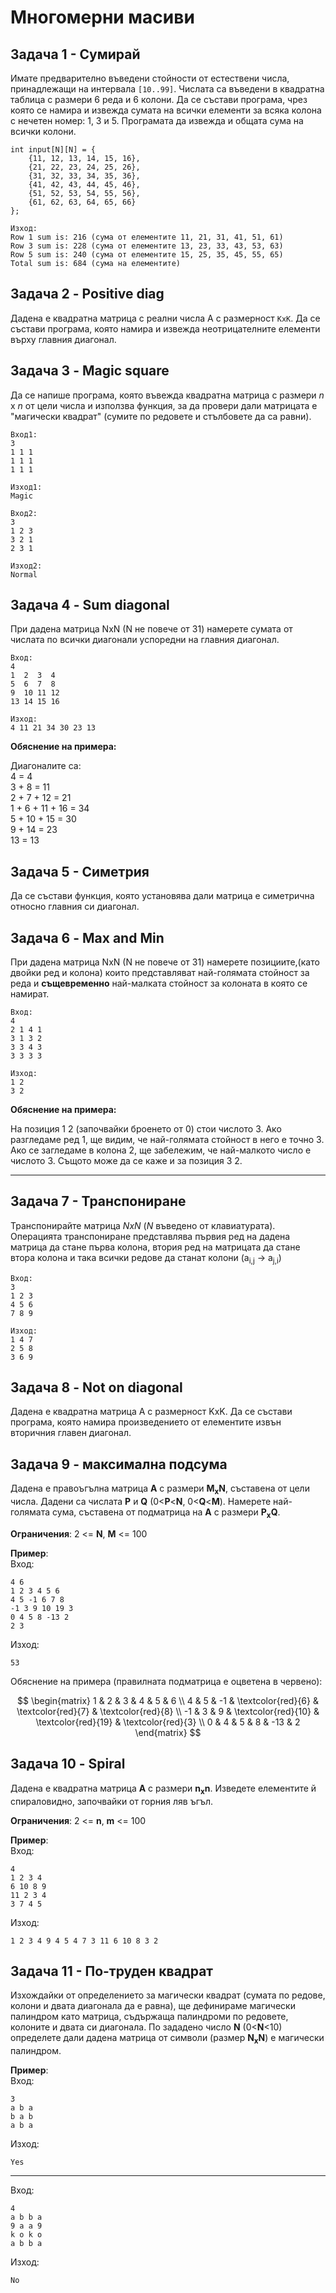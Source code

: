 # Многомерни масиви

## Задача 1  - Сумирай

Имате предварително въведени стойности от естествени числа, принадлежащи на интервала `[10..99]`. Числата са въведени в квадратна таблица с размери 6 реда и 6 колони. Да се състави програма, чрез която се намира и извежда сумата на всички елементи за всяка колона с нечетен номер: 1, 3 и 5. Програмата да извежда и общата сума на всички колони.

```
int input[N][N] = {
	{11, 12, 13, 14, 15, 16}, 
	{21, 22, 23, 24, 25, 26}, 
	{31, 32, 33, 34, 35, 36}, 
	{41, 42, 43, 44, 45, 46}, 
	{51, 52, 53, 54, 55, 56}, 
	{61, 62, 63, 64, 65, 66}
};

Изход:
Row 1 sum is: 216 (сума от елементите 11, 21, 31, 41, 51, 61)
Row 3 sum is: 228 (сума от елементите 13, 23, 33, 43, 53, 63)
Row 5 sum is: 240 (сума от елементите 15, 25, 35, 45, 55, 65)
Total sum is: 684 (сума на елементите)
```

## Задача 2 - Positive diag 

Дадена е квадратна матрица с реални числа А с размерност `KxK`. Да се състави програма, която намира и извежда неотрицателните елементи върху главния диагонал.



## Задача 3 - Magic square
Да се напише програма, която въвежда квадратна матрица с размери *n* x *n*  от цели числа и използва функция, за да провери дали матрицата е "магически квадрат" (сумите по редовете и стълбовете да са равни).

```
Вход1:
3
1 1 1
1 1 1
1 1 1

Изход1:
Magic

Вход2:
3
1 2 3
3 2 1
2 3 1

Изход2:
Normal
```

## Задача 4 - Sum diagonal
При дадена матрица NxN (N не повече от 31) намерете сумата от числата по всички диагонали успоредни на главния диагонал.

```
Вход:
4
1  2  3  4
5  6  7  8
9  10 11 12
13 14 15 16

Изход:
4 11 21 34 30 23 13
```
**Обяснение на примера:**

Диагоналите са:  
4 = 4  
3 + 8 = 11  
2 + 7 + 12 = 21  
1 + 6 + 11 + 16 = 34  
5 + 10 + 15 = 30  
9 + 14 = 23  
13 = 13  

## Задача 5 - Симетрия

Да се състави функция, която установява дали матрица е симетрична относно главния си диагонал.

## Задача 6 - Max and Min
При дадена матрица NxN (N не повече от 31) намерете позициите,(като двойки ред и колона) които представляват най-голямата стойност за реда и **същевременно** най-малката стойност за колоната в която се намират.

```
Вход:
4
2 1 4 1
3 1 3 2
3 3 4 3
3 3 3 3

Изход:
1 2
3 2
```



**Обяснение на примера:**

На позиция 1 2 (започвайки броенето от 0) стои числото 3. Ако разгледаме ред 1, ще видим, че най-голямата стойност в него е точно 3. Ако се загледаме в колона 2, ще забележим, че най-малкото число е числото 3.
Същото може да се каже и за позиция 3 2.

---

## Задача 7 - Транспониране
Транспонирайте матрица *NxN* (*N* въведено от клавиатурата). Операцията транспониране представлява първия ред на дадена матрица да стане първа колона, втория ред на матрицата да стане втора колона и така всички редове да станат колони (a<sub>i,j</sub> -> a<sub>j,i</sub>)

```
Вход:
3
1 2 3
4 5 6
7 8 9

Изход:
1 4 7
2 5 8
3 6 9
```

## Задача 8 - Not on diagonal
Дадена е квадратна матрица А с размерност KxK. Да се състави програма, която намира произведението от елементите извън 
вторичния главен диагонал.

## Задача 9 - максимална подсума

Дадена е правоъгълна матрица **А** с размери **M<sub>x</sub>N**, съставена от цели числа. Дадени са числата **P** и **Q** (0<**P**<**N**, 0<**Q**<**M**). Намерете най-голямата сума, съставена от подматрица на **А** с размери **P<sub>x</sub>Q**.

**Ограничения**: 2 <= **N**, **M** <= 100

**Пример**:<br>
Вход:
```text
4 6
1 2 3 4 5 6
4 5 -1 6 7 8
-1 3 9 10 19 3
0 4 5 8 -13 2
2 3
```
Изход:
```text
53
```

Обяснение на примера (правилната подматрица е оцветена в червено):


$$
\begin{matrix}
1  & 2 & 3  & 4                   & 5                   & 6                  \\
4  & 5 & -1 & \textcolor{red}{6}  & \textcolor{red}{7}  & \textcolor{red}{8} \\
-1 & 3 & 9  & \textcolor{red}{10} & \textcolor{red}{19} & \textcolor{red}{3} \\
0  & 4 & 5  & 8                   & -13                 & 2
\end{matrix}
$$



## Задача 10 - Spiral

Дадена е квадратна матрица **A** с размери **n<sub>x</sub>n**. Изведете елементите й спираловидно, започвайки от горния ляв ъгъл.

**Ограничения**: 2 <= **n**, **m** <= 100

**Пример**:<br>
Вход:
```text
4
1 2 3 4
6 10 8 9
11 2 3 4
3 7 4 5
```
Изход:
```text
1 2 3 4 9 4 5 4 7 3 11 6 10 8 3 2
```


## Задача 11 - По-труден квадрат

 Изхождайки от определението за магически квадрат (сумата по редове, колони и двата диагонала да е равна), ще дефинираме магически палиндром като матрица, съдържаща палиндроми по редовете, колоните и двата си диагонала. По зададено число **N** (0<**N**<10) определете дали дадена матрица от символи (размер **N<sub>x</sub>N**) е магически палиндром.

**Пример**:<br>
Вход:
```text
3
a b a
b a b
a b a
```
Изход:
```text
Yes
```

---

Вход:
```text
4
a b b a
9 a a 9
k o k o
a b b a
```
Изход:
```text
No
```
